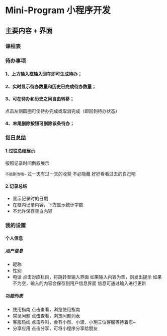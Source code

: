 ﻿# Mini-Program 小程序开发

## 主要内容 + 界面
### 课程表

### 待办事项
#### 1、上方输入框输入回车即可生成待办；
#### 2、实时显示待办数量和历史已完成待办数量；
#### 3、可在待办和历史之间自由转移；
点击左侧圆圈可使待办完成或取消完成（即回到待办状态）
#### 4、末尾删除按钮可删除该条待办；
### 每日总结
#### 1.过往总结展示
按照记录时间倒叙展示

`不能删改哦~`
过一天有过一天的收获 不必隐藏 好好看看过去的自己吧

#### 2.记录总结
+ 显示记录时的日期
+ 在框内记录内容，下方显示统计字数
+ 不允许保存空白内容

### 我的设置
#### 个人信息
##### 用户信息
+ 昵称
+ 性别
+ 电话
点击对应栏目，将跳转至输入界面
如果输入内容为空，则发出提示
如果不为空，输入的内容会保存到用户信息界面
信息可通过输入进行更新
##### 功能列表
+ 使用指南
点击查看，浏览使用指南
+ 常见问题
点击查看，浏览问题列表
+ 客服热线
点击呼叫，会有小然、小潇、小玥三位客服等待着您~
+ 分享应用
点击分享，可将小程序分享给朋友

